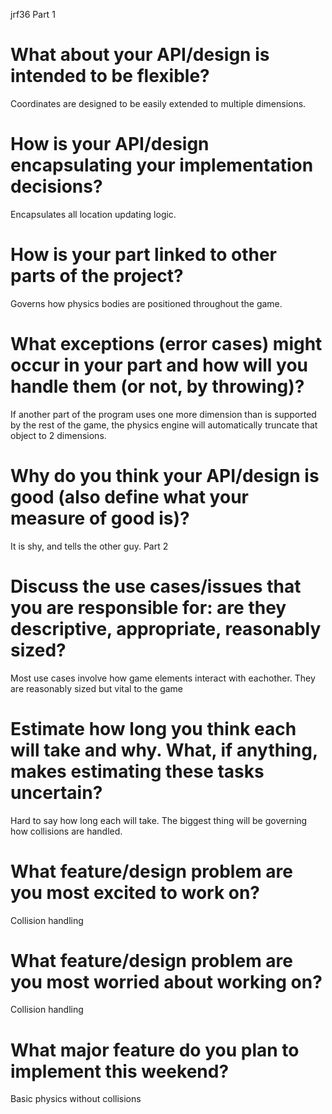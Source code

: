 jrf36
Part 1
# What about your API/design is intended to be flexible?
Coordinates are designed to be easily extended to multiple dimensions. 
# How is your API/design encapsulating your implementation decisions?
Encapsulates all location updating logic. 
# How is your part linked to other parts of the project?
Governs how physics bodies are positioned throughout the game. 
# What exceptions (error cases) might occur in your part and how will you handle them (or not, by throwing)?
If another part of the program uses one more dimension than is supported by the rest of the game, the physics engine will automatically truncate that object to 2 dimensions. 
# Why do you think your API/design is good (also define what your measure of good is)?
It is shy, and tells the other guy. 
Part 2
# Discuss the use cases/issues that you are responsible for: are they descriptive, appropriate, reasonably sized?
Most use cases involve how game elements interact with eachother. They are reasonably sized but vital to the game 
# Estimate how long you think each will take and why. What, if anything, makes estimating these tasks uncertain?
Hard to say how long each will take. The biggest thing will be governing how collisions are handled. 
# What feature/design problem are you most excited to work on?
Collision handling
# What feature/design problem are you most worried about working on?
Collision handling
# What major feature do you plan to implement this weekend?
Basic physics without collisions